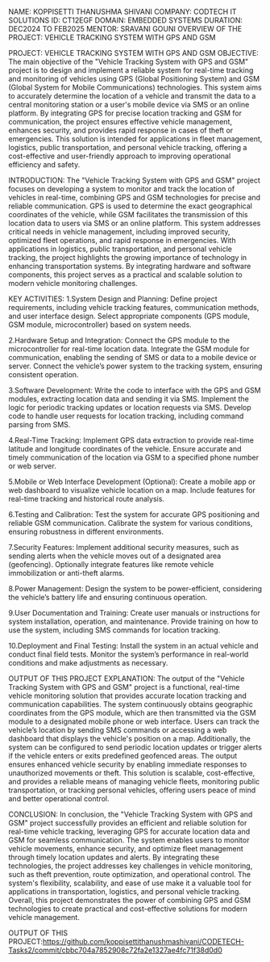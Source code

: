 NAME: KOPPISETTI THANUSHMA SHIVANI
COMPANY: CODTECH IT SOLUTIONS 
ID: CT12EGF 
DOMAIN: EMBEDDED SYSTEMS 
DURATION: DEC2024 TO FEB2025 
MENTOR: SRAVANI GOUNI 
OVERVIEW OF THE PROJECT: VEHICLE TRACKING SYSTEM WITH GPS AND GSM

PROJECT: VEHICLE TRACKING SYSTEM WITH GPS AND GSM
OBJECTIVE:
  The main objective of the "Vehicle Tracking System with GPS and GSM" project is to design and implement a reliable system for real-time tracking and monitoring of vehicles using GPS (Global Positioning System) and GSM (Global System for Mobile Communications) technologies. This system aims to accurately determine the location of a vehicle and transmit the data to a central monitoring station or a user's mobile device via SMS or an online platform. By integrating GPS for precise location tracking and GSM for communication, the project ensures effective vehicle management, enhances security, and provides rapid response in cases of theft or emergencies. This solution is intended for applications in fleet management, logistics, public transportation, and personal vehicle tracking, offering a cost-effective and user-friendly approach to improving operational efficiency and safety.

INTRODUCTION:
  The "Vehicle Tracking System with GPS and GSM" project focuses on developing a system to monitor and track the location of vehicles in real-time, combining GPS and GSM technologies for precise and reliable communication. GPS is used to determine the exact geographical coordinates of the vehicle, while GSM facilitates the transmission of this location data to users via SMS or an online platform. This system addresses critical needs in vehicle management, including improved security, optimized fleet operations, and rapid response in emergencies. With applications in logistics, public transportation, and personal vehicle tracking, the project highlights the growing importance of technology in enhancing transportation systems. By integrating hardware and software components, this project serves as a practical and scalable solution to modern vehicle monitoring challenges.

KEY ACTIVITIES:
1.System Design and Planning:
Define project requirements, including vehicle tracking features, communication methods, and user interface design.
Select appropriate components (GPS module, GSM module, microcontroller) based on system needs.

2.Hardware Setup and Integration:
Connect the GPS module to the microcontroller for real-time location data.
Integrate the GSM module for communication, enabling the sending of SMS or data to a mobile device or server.
Connect the vehicle’s power system to the tracking system, ensuring consistent operation.

3.Software Development:
Write the code to interface with the GPS and GSM modules, extracting location data and sending it via SMS.
Implement the logic for periodic tracking updates or location requests via SMS.
Develop code to handle user requests for location tracking, including command parsing from SMS.

4.Real-Time Tracking:
Implement GPS data extraction to provide real-time latitude and longitude coordinates of the vehicle.
Ensure accurate and timely communication of the location via GSM to a specified phone number or web server.

5.Mobile or Web Interface Development (Optional):
Create a mobile app or web dashboard to visualize vehicle location on a map.
Include features for real-time tracking and historical route analysis.

6.Testing and Calibration:
Test the system for accurate GPS positioning and reliable GSM communication.
Calibrate the system for various conditions, ensuring robustness in different environments.

7.Security Features:
Implement additional security measures, such as sending alerts when the vehicle moves out of a designated area (geofencing).
Optionally integrate features like remote vehicle immobilization or anti-theft alarms.

8.Power Management:
Design the system to be power-efficient, considering the vehicle’s battery life and ensuring continuous operation.

9.User Documentation and Training:
Create user manuals or instructions for system installation, operation, and maintenance.
Provide training on how to use the system, including SMS commands for location tracking.

10.Deployment and Final Testing:
Install the system in an actual vehicle and conduct final field tests.
Monitor the system’s performance in real-world conditions and make adjustments as necessary.

OUTPUT OF THIS PROJECT EXPLANATION:
  The output of the "Vehicle Tracking System with GPS and GSM" project is a functional, real-time vehicle monitoring solution that provides accurate location tracking and communication capabilities. The system continuously obtains geographic coordinates from the GPS module, which are then transmitted via the GSM module to a designated mobile phone or web interface. Users can track the vehicle’s location by sending SMS commands or accessing a web dashboard that displays the vehicle's position on a map. Additionally, the system can be configured to send periodic location updates or trigger alerts if the vehicle enters or exits predefined geofenced areas. The output ensures enhanced vehicle security by enabling immediate responses to unauthorized movements or theft. This solution is scalable, cost-effective, and provides a reliable means of managing vehicle fleets, monitoring public transportation, or tracking personal vehicles, offering users peace of mind and better operational control.

CONCLUSION:
  In conclusion, the "Vehicle Tracking System with GPS and GSM" project successfully provides an efficient and reliable solution for real-time vehicle tracking, leveraging GPS for accurate location data and GSM for seamless communication. The system enables users to monitor vehicle movements, enhance security, and optimize fleet management through timely location updates and alerts. By integrating these technologies, the project addresses key challenges in vehicle monitoring, such as theft prevention, route optimization, and operational control. The system's flexibility, scalability, and ease of use make it a valuable tool for applications in transportation, logistics, and personal vehicle tracking. Overall, this project demonstrates the power of combining GPS and GSM technologies to create practical and cost-effective solutions for modern vehicle management.

OUTPUT OF THIS PROJECT:https://github.com/koppisettithanushmashivani/CODETECH-Tasks2/commit/cbbc704a7852908c72fa2e1327ae4fc71f38d0d0




